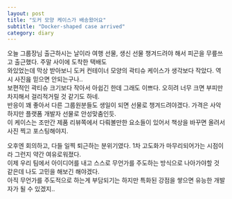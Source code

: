 ```yaml
---
layout: post
title: "도커 모양 케이스가 배송왔어요"
subtitle: "Docker-shaped case arrived"
category: diary
---
```


오늘 그룹장님 출근하시는 날이라 여행 선물, 생신 선물 챙겨드려야 해서 피곤을 무릎쓰고 출근했다. 주말 사이에 도착한 택배도<br>
와있었는데 막상 받아보니 도커 컨테이너 모양의 곽티슈 케이스가 생각보다 작았다. 역시 사진읊 믿으면 안되는구나..<br>
보편적인 곽티슈 크기보다 작아서 아쉽긴 한데 그래도 이쁘다. 오히려 너무 크면 부피만 차지해서 걸리적거릴 것 같기도 하네.<br>
반응이 꽤 좋아서 다른 그룹원분들도 생일이 되면 선물로 챙겨드려야겠다. 가격은 사악하지만 플랫폼 개발자 선물로 안성맞춤인듯.<br>
이 케이스는 조만간 제품 리뷰쪽에서 다뤄볼만한 요소들이 있어서 책상을 바꾸면 올려서 사진 찍고 포스팅해야지.<br>

오후엔 회의하고, 다들 일찍 퇴근하는 분위기였다. 1차 고도화가 마무리되어가는 시점이라 그런지 약간 여유로워졌다.<br>
이제 우리 팀에서 아이디어를 내고 스스로 무언가를 주도하는 방식으로 나아가야할 것 같은데 나도 고민을 해보긴 해야겠다.<br>
아직 무언가를 주도적으로 하는게 부담되기는 하지만 특화된 강점을 쌓으면 유능한 개발자가 될 수 있겠지..